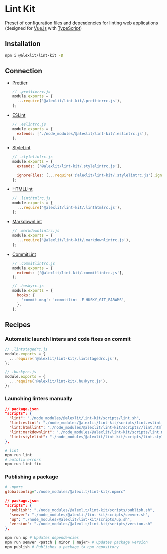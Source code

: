 # Lint Kit

Preset of configuration files and dependencies for linting web applications
(designed for [Vue.js](https://vuejs.org) with
[TypeScript](https://www.typescriptlang.org/))

## Installation

```sh
npm i @alexlit/lint-kit -D
```

## Connection

- [Prettier](https://github.com/alex-lit/config-prettier)

  ```js
  // .prettierrc.js
  module.exports = {
    ...require('@alexlit/lint-kit/.prettierrc.js'),
  };
  ```

- [ESLint](https://github.com/alex-lit/config-eslint)

  ```js
  // .eslintrc.js
  module.exports = {
    extends: ['./node_modules/@alexlit/lint-kit/.eslintrc.js'],
  };
  ```

- [StyleLint](https://github.com/alex-lit/config-stylelint)

  ```js
  // .stylelintrc.js
  module.exports = {
    extends: ['@alexlit/lint-kit/.stylelintrc.js'],

    ignoreFiles: [...require('@alexlit/lint-kit/.stylelintrc.js').ignoreFiles],
  };
  ```

- [HTMLLint](https://github.com/alex-lit/config-htmllint)

  ```js
  // .linthtmlrc.js
  module.exports = {
    ...require('@alexlit/lint-kit/.linthtmlrc.js'),
  };
  ```

- [MarkdownLint](https://github.com/alex-lit/config-markdownlint)

  ```js
  // .markdownlintrc.js
  module.exports = {
    ...require('@alexlit/lint-kit/.markdownlintrc.js'),
  };
  ```

- [CommitLint](https://github.com/alex-lit/config-commitlint)

  ```js
  // .commitlintrc.js
  module.exports = {
    extends: ['@alexlit/lint-kit/.commitlintrc.js'],
  };
  ```

  ```js
  // .huskyrc.js
  module.exports = {
    hooks: {
      'commit-msg': 'commitlint -E HUSKY_GIT_PARAMS',
    },
  };
  ```

## Recipes

### Automatic launch linters and code fixes on commit

```js
// .lintstagedrc.js
module.exports = {
  ...require('@alexlit/lint-kit/.lintstagedrc.js'),
};
```

```js
// .huskyrc.js
module.exports = {
  ...require('@alexlit/lint-kit/.huskyrc.js'),
};
```

### Launching linters manually

```json
// package.json
"scripts": {
  "lint": "./node_modules/@alexlit/lint-kit/scripts/lint.sh",
  "lint:eslint": "./node_modules/@alexlit/lint-kit/scripts/lint.eslint.sh",
  "lint:htmllint": "./node_modules/@alexlit/lint-kit/scripts//lint.htmllint.sh",
  "lint:markdownlint": "./node_modules/@alexlit/lint-kit/scripts/lint.markdownlint.sh",
  "lint:stylelint": "./node_modules/@alexlit/lint-kit/scripts/lint.stylelint.sh",
},
```

```sh
# lint
npm run lint
# autofix errors
npm run lint fix
```

### Publishing a package

```ini
# .npmrc
globalconfig="./node_modules/@alexlit/lint-kit/.npmrc"
```

```json
// package.json
"scripts": {
  "publish": "./node_modules/@alexlit/lint-kit/scripts/publish.sh",
  "semver": "./node_modules/@alexlit/lint-kit/scripts/semver.sh",
  "up": "./node_modules/@alexlit/lint-kit/scripts/up.sh",
  "version": "./node_modules/@alexlit/lint-kit/scripts/version.sh"
},
```

```sh
npm run up # Updates dependencies
npm run semver <patch | minor | major> # Updates package version
npm publish # Publishes a package to npm repository
```
